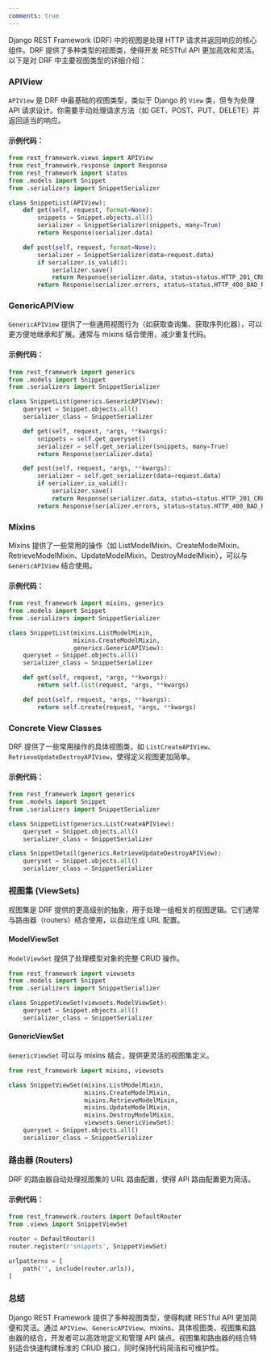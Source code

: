 ```yaml
---
comments: true
---
```


Django REST Framework (DRF) 中的视图是处理 HTTP 请求并返回响应的核心组件。DRF 提供了多种类型的视图类，使得开发 RESTful API 更加高效和灵活。以下是对 DRF 中主要视图类型的详细介绍：

### APIView

`APIView` 是 DRF 中最基础的视图类型，类似于 Django 的 `View` 类，但专为处理 API 请求设计。你需要手动处理请求方法（如 GET、POST、PUT、DELETE）并返回适当的响应。

#### 示例代码：

```python
from rest_framework.views import APIView
from rest_framework.response import Response
from rest_framework import status
from .models import Snippet
from .serializers import SnippetSerializer

class SnippetList(APIView):
    def get(self, request, format=None):
        snippets = Snippet.objects.all()
        serializer = SnippetSerializer(snippets, many=True)
        return Response(serializer.data)

    def post(self, request, format=None):
        serializer = SnippetSerializer(data=request.data)
        if serializer.is_valid():
            serializer.save()
            return Response(serializer.data, status=status.HTTP_201_CREATED)
        return Response(serializer.errors, status=status.HTTP_400_BAD_REQUEST)
```

### GenericAPIView

`GenericAPIView` 提供了一些通用视图行为（如获取查询集、获取序列化器），可以更方便地继承和扩展。通常与 mixins 结合使用，减少重复代码。

#### 示例代码：

```python
from rest_framework import generics
from .models import Snippet
from .serializers import SnippetSerializer

class SnippetList(generics.GenericAPIView):
    queryset = Snippet.objects.all()
    serializer_class = SnippetSerializer

    def get(self, request, *args, **kwargs):
        snippets = self.get_queryset()
        serializer = self.get_serializer(snippets, many=True)
        return Response(serializer.data)

    def post(self, request, *args, **kwargs):
        serializer = self.get_serializer(data=request.data)
        if serializer.is_valid():
            serializer.save()
            return Response(serializer.data, status=status.HTTP_201_CREATED)
        return Response(serializer.errors, status=status.HTTP_400_BAD_REQUEST)
```

### Mixins

Mixins 提供了一些常用的操作（如 ListModelMixin、CreateModelMixin、RetrieveModelMixin、UpdateModelMixin、DestroyModelMixin），可以与 `GenericAPIView` 结合使用。

#### 示例代码：

```python
from rest_framework import mixins, generics
from .models import Snippet
from .serializers import SnippetSerializer

class SnippetList(mixins.ListModelMixin,
                  mixins.CreateModelMixin,
                  generics.GenericAPIView):
    queryset = Snippet.objects.all()
    serializer_class = SnippetSerializer

    def get(self, request, *args, **kwargs):
        return self.list(request, *args, **kwargs)

    def post(self, request, *args, **kwargs):
        return self.create(request, *args, **kwargs)
```

### Concrete View Classes

DRF 提供了一些常用操作的具体视图类，如 `ListCreateAPIView`、`RetrieveUpdateDestroyAPIView`，使得定义视图更加简单。

#### 示例代码：

```python
from rest_framework import generics
from .models import Snippet
from .serializers import SnippetSerializer

class SnippetList(generics.ListCreateAPIView):
    queryset = Snippet.objects.all()
    serializer_class = SnippetSerializer

class SnippetDetail(generics.RetrieveUpdateDestroyAPIView):
    queryset = Snippet.objects.all()
    serializer_class = SnippetSerializer
```

### 视图集 (ViewSets)

视图集是 DRF 提供的更高级别的抽象，用于处理一组相关的视图逻辑。它们通常与路由器（routers）结合使用，以自动生成 URL 配置。

#### ModelViewSet

`ModelViewSet` 提供了处理模型对象的完整 CRUD 操作。

```python
from rest_framework import viewsets
from .models import Snippet
from .serializers import SnippetSerializer

class SnippetViewSet(viewsets.ModelViewSet):
    queryset = Snippet.objects.all()
    serializer_class = SnippetSerializer
```

#### GenericViewSet

`GenericViewSet` 可以与 mixins 结合，提供更灵活的视图集定义。

```python
from rest_framework import mixins, viewsets

class SnippetViewSet(mixins.ListModelMixin,
                     mixins.CreateModelMixin,
                     mixins.RetrieveModelMixin,
                     mixins.UpdateModelMixin,
                     mixins.DestroyModelMixin,
                     viewsets.GenericViewSet):
    queryset = Snippet.objects.all()
    serializer_class = SnippetSerializer
```

### 路由器 (Routers)

DRF 的路由器自动处理视图集的 URL 路由配置，使得 API 路由配置更为简洁。

#### 示例代码：

```python
from rest_framework.routers import DefaultRouter
from .views import SnippetViewSet

router = DefaultRouter()
router.register(r'snippets', SnippetViewSet)

urlpatterns = [
    path('', include(router.urls)),
]
```

### 总结

Django REST Framework 提供了多种视图类型，使得构建 RESTful API 更加简便和灵活。通过 `APIView`、`GenericAPIView`、mixins、具体视图类、视图集和路由器的结合，开发者可以高效地定义和管理 API 端点。视图集和路由器的结合特别适合快速构建标准的 CRUD 接口，同时保持代码简洁和可维护性。